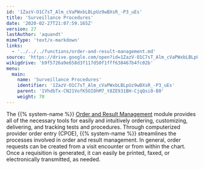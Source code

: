```yaml
---
id: '1ZazV-O1C7sT_Alm_cVaPWxbLBLpUz9wBXsR_-P3_uEs'
title: 'Surveillance Procedures'
date: '2020-02-27T21:07:59.165Z'
version: 27
lastAuthor: 'aquandt'
mimeType: 'text/x-markdown'
links:
  - '../../../functions/order-and-result-management.md'
source: 'https://drive.google.com/open?id=1ZazV-O1C7sT_Alm_cVaPWxbLBLpUz9wBXsR_-P3_uEs'
wikigdrive: 'b9f5726a9e658d3f117d50f1fff638467b4fc02b'
menu:
  main:
    name: 'Surveillance Procedures'
    identifier: '1ZazV-O1C7sT_Alm_cVaPWxbLBLpUz9wBXsR_-P3_uEs'
    parent: '1VhdbTx-CN21VofK5OI8hM7_t8ZE931BH-CjqQsi0-B0'
    weight: 70
---
```





The {{% system-name %}} [Order and Result Management](../../../functions/order-and-result-management.md) module provides all of the necessary tools for easily and intuitively ordering, customizing, delivering, and tracking tests and procedures. Through computerized provider order entry (CPOE), {{% system-name %}} streamlines the processes involved in order and result management. In general, order requests can be created from a visit encounter or from within the chart. Once a requisition is generated, it can easily be printed, faxed, or electronically transmitted, as needed.







